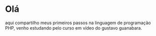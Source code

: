 # Olá 

aqui compartilho meus primeiros passos na linguagem de programação PHP, venho estudando pelo curso em vídeo do gustavo guanabara.
